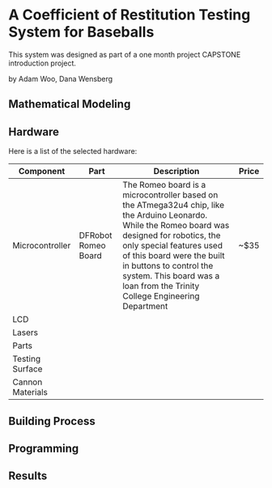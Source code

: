 # A Coefficient of Restitution Testing System for Baseballs

This system was designed as part of a one month project CAPSTONE introduction project.

by Adam Woo, Dana Wensberg

## Mathematical Modeling

## Hardware

Here is a list of the selected hardware:

| Component | Part | Description | Price |
| --- | --- | --- | --- |
| Microcontroller | DFRobot Romeo Board | The Romeo board is a microcontroller based on the ATmega32u4 chip, like the Arduino Leonardo. While the Romeo board was designed for robotics, the only special features used of this board were the built in buttons to control the system. This board was a loan from the Trinity College Engineering Department | ~$35 |
| LCD |  |  |  |
| Lasers |  |  |  |
| Parts |  |  |
| Testing Surface |  |  |
| Cannon Materials |  |  |

## Building Process

## Programming

## Results
